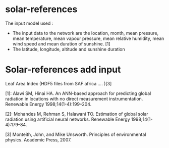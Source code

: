 # solar-references

The input model used : 
-	The input data to the network are the location, month, mean pressure, mean temperature, mean vapour pressure, mean relative humidity, mean wind speed and mean duration of sunshine. [1]
- The latitude, longitude, altitude and sunshine duration


# Solar-references add input
 Leaf Area Index (HDF5 files from SAF africa .... )[3]
 

[1]: Alawi SM, Hinai HA. An ANN-based approach for predicting global radiation in locations with no direct measurement instrumentation. Renewable Energy 1998;14(1-4):199–204.

[2]: Mohandes M, Rehman S, Halawani TO. Estimation of global solar radiation using artificial neural
networks. Renewable Energy 1998;14(1-4):179–84.

[3] Monteith, John, and Mike Unsworth. Principles of environmental physics. Academic Press, 2007.
